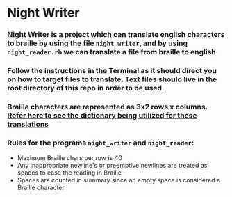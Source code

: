 # Night Writer

### Night Writer is a project which can translate english characters to braille by using the file `night_writer`, and by using `night_reader.rb` we can translate a file from braille to english

### Follow the instructions in the Terminal as it should direct you on how to target files to translate. Text files should live in the root directory of this repo in order to be used.

### Braille characters are represented as 3x2 rows x columns. [Refer here to see the dictionary being utilized for these translations](https://braillebug.org/braille_print.asp)

### Rules for the programs `night_writer` and `night_reader`:
  - Maximum Braille chars per row is 40
  - Any inappropriate newline's or preemptive newlines are treated as spaces to ease the reading in Braille
  - Spaces are counted in summary since an empty space is considered a Braille character
